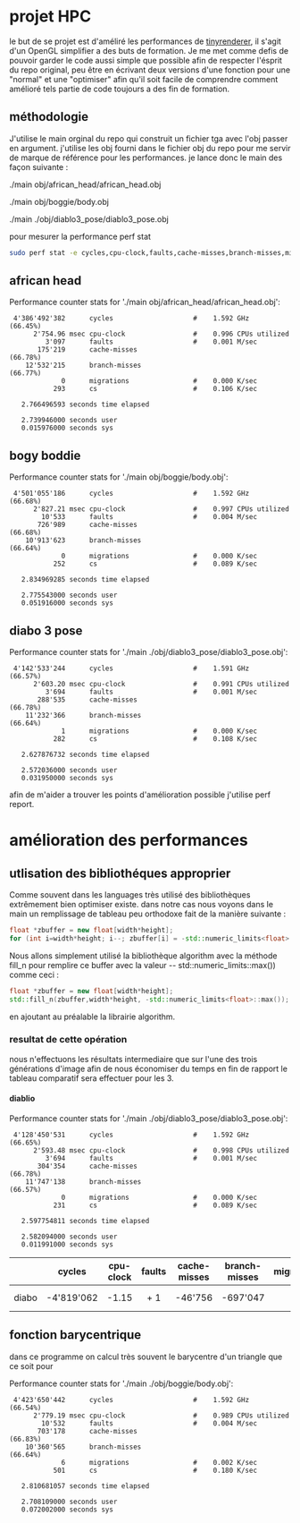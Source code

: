 # projet HPC

le but de se projet est d'améliré les performances de [tinyrenderer](https://github.com/ssloy/tinyrenderer), il s'agit d'un OpenGL simplifier a des buts de formation. Je me met comme defis de pouvoir garder le code aussi simple que possible afin de respecter l'ésprit du repo original, peu être en écrivant deux versions d'une fonction pour une "normal" et une "optimiser" afin qu'il soit facile de comprendre comment amélioré tels partie de code toujours a des fin de formation.

## méthodologie

J'utilise le main orginal du repo qui construit un fichier tga avec l'obj passer en argument. j'utilise les obj fourni dans le fichier obj du repo pour me servir de marque de référence pour les performances. je lance donc le main des façon suivante : 

./main obj/african_head/african_head.obj 

./main obj/boggie/body.obj  

./main ./obj/diablo3_pose/diablo3_pose.obj 

pour mesurer la performance  perf stat 

```sh
sudo perf stat -e cycles,cpu-clock,faults,cache-misses,branch-misses,migrations,cs ./main obj/model.obj
```

## african head

Performance counter stats for './main obj/african_head/african_head.obj':

     4'386'492'382      cycles                    #    1.592 GHz                      (66.45%)
          2'754.96 msec cpu-clock                 #    0.996 CPUs utilized          
             3'097      faults                    #    0.001 M/sec                  
           175'219      cache-misses                                                  (66.78%)
        12'532'215      branch-misses                                                 (66.77%)
                 0      migrations                #    0.000 K/sec                  
               293      cs                        #    0.106 K/sec                  
    
       2.766496593 seconds time elapsed
    
       2.739946000 seconds user
       0.015976000 seconds sys
## bogy boddie 

 Performance counter stats for './main obj/boggie/body.obj':

     4'501'055'186      cycles                    #    1.592 GHz                      (66.68%)
          2'827.21 msec cpu-clock                 #    0.997 CPUs utilized          
            10'533      faults                    #    0.004 M/sec                  
           726'989      cache-misses                                                  (66.68%)
        10'913'623      branch-misses                                                 (66.64%)
                 0      migrations                #    0.000 K/sec                  
               252      cs                        #    0.089 K/sec                  
    
       2.834969285 seconds time elapsed
    
       2.775543000 seconds user
       0.051916000 seconds sys
## diabo 3 pose

 Performance counter stats for './main ./obj/diablo3_pose/diablo3_pose.obj':

     4'142'533'244      cycles                    #    1.591 GHz                      (66.57%)
          2'603.20 msec cpu-clock                 #    0.991 CPUs utilized          
             3'694      faults                    #    0.001 M/sec                  
           288'535      cache-misses                                                  (66.78%)
        11'232'366      branch-misses                                                 (66.64%)
                 1      migrations                #    0.000 K/sec                  
               282      cs                        #    0.108 K/sec                  
    
       2.627876732 seconds time elapsed
    
       2.572036000 seconds user
       0.031950000 seconds sys
afin de m'aider a trouver les points d'amélioration possible j'utilise perf report. 

# amélioration des performances 

## utlisation des bibliothéques approprier 

Comme souvent dans les languages très utilisé des bibliothèques extrêmement bien optimiser existe. dans notre cas nous voyons dans le main un remplissage de tableau peu orthodoxe fait de la manière suivante : 

```c++
float *zbuffer = new float[width*height];
for (int i=width*height; i--; zbuffer[i] = -std::numeric_limits<float>::max());
```

Nous allons simplement utilisé la bibliothèque algorithm avec la méthode fill_n pour remplire ce buffer avec la valeur -- std::numeric_limits<float>::max()) comme ceci :

```c++
float *zbuffer = new float[width*height];
std::fill_n(zbuffer,width*height, -std::numeric_limits<float>::max());
```

en ajoutant au préalable la librairie algorithm.

### resultat de cette opération 

nous n'effectuons les résultats intermediaire que sur l'une des trois générations d'image afin de nous économiser du temps en fin de rapport le tableau comparatif sera effectuer pour les 3.

#### diablio 

 Performance counter stats for './main ./obj/diablo3_pose/diablo3_pose.obj':

     4'128'450'531      cycles                    #    1.592 GHz                      (66.65%)
          2'593.48 msec cpu-clock                 #    0.998 CPUs utilized          
             3'694      faults                    #    0.001 M/sec                  
           304'354      cache-misses                                                  (66.78%)
        11'747'138      branch-misses                                                 (66.57%)
                 0      migrations                #    0.000 K/sec                  
               231      cs                        #    0.089 K/sec                  
    
       2.597754811 seconds time elapsed
    
       2.582094000 seconds user
       0.011991000 seconds sys
|       |   cycles   | cpu-clock | faults | cache-misses | branch-misses | migrations | seconds time elapsed | seconds user | seconds sys |
| :---: | :--------: | :-------: | :----: | :----------: | :-----------: | :--------: | :------------------: | :----------: | :---------: |
| diabo | -4'819'062 |   -1.15   |  + 1   |   -46'756    |   -697'047    |    + 1     |     −0.010849296     |   - 0.0009   |      0      |

## fonction barycentrique

dans ce programme on calcul très souvent le barycentre d'un triangle que ce soit pour 



 Performance counter stats for './main ./obj/boggie/body.obj':

     4'423'650'442      cycles                    #    1.592 GHz                      (66.54%)
          2'779.19 msec cpu-clock                 #    0.989 CPUs utilized          
            10'532      faults                    #    0.004 M/sec                  
           703'178      cache-misses                                                  (66.83%)
        10'360'565      branch-misses                                                 (66.64%)
                 6      migrations                #    0.002 K/sec                  
               501      cs                        #    0.180 K/sec                  
    
       2.810681057 seconds time elapsed
    
       2.708109000 seconds user
       0.072002000 seconds sys